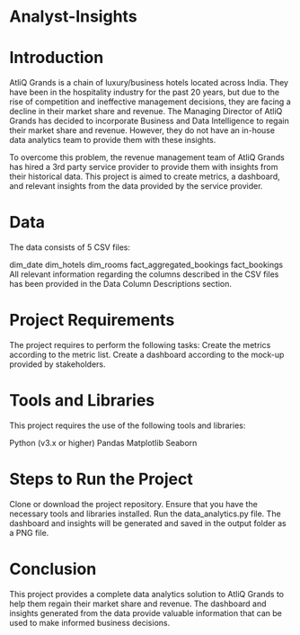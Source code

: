 # Analyst-Insights
# Introduction
AtliQ Grands is a chain of luxury/business hotels located across India. They have been in the hospitality industry for the past 20 years, but due to the rise of competition and ineffective management decisions, they are facing a decline in their market share and revenue. The Managing Director of AtliQ Grands has decided to incorporate Business and Data Intelligence to regain their market share and revenue. However, they do not have an in-house data analytics team to provide them with these insights.

To overcome this problem, the revenue management team of AtliQ Grands has hired a 3rd party service provider to provide them with insights from their historical data. This project is aimed to create metrics, a dashboard, and relevant insights from the data provided by the service provider.
# Data
The data consists of 5 CSV files:

dim_date
dim_hotels
dim_rooms
fact_aggregated_bookings
fact_bookings
All relevant information regarding the columns described in the CSV files has been provided in the Data Column Descriptions section.

# Project Requirements
The project requires to perform the following tasks:
 Create the metrics according to the metric list.
 Create a dashboard according to the mock-up provided by stakeholders.
# Tools and Libraries
This project requires the use of the following tools and libraries:

Python (v3.x or higher)
Pandas
Matplotlib
Seaborn
# Steps to Run the Project
Clone or download the project repository.
Ensure that you have the necessary tools and libraries installed.
Run the data_analytics.py file.
The dashboard and insights will be generated and saved in the output folder as a PNG file.
# Conclusion
This project provides a complete data analytics solution to AtliQ Grands to help them regain their market share and revenue. The dashboard and insights generated from the data provide valuable information that can be used to make informed business decisions.





